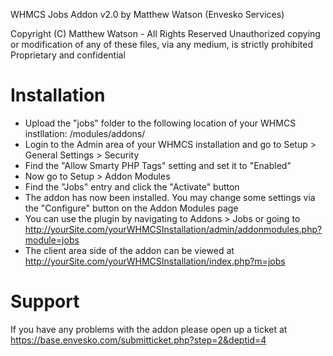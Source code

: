 
WHMCS Jobs Addon v2.0 by Matthew Watson (Envesko Services)

Copyright (C) Matthew Watson - All Rights Reserved
Unauthorized copying or modification of any of these files, via any medium, is strictly prohibited
Proprietary and confidential

# Installation

- Upload the "jobs" folder to the following location of your WHMCS instllation: /modules/addons/
- Login to the Admin area of your WHMCS installation and go to Setup > General Settings > Security
- Find the "Allow Smarty PHP Tags" setting and set it to "Enabled"
- Now go to Setup > Addon Modules
- Find the "Jobs" entry and click the "Activate" button
- The addon has now been installed. You may change some settings via the "Configure" button on the Addon Modules page
- You can use the plugin by navigating to Addons > Jobs or going to http://yourSite.com/yourWHMCSInstallation/admin/addonmodules.php?module=jobs
- The client area side of the addon can be viewed at http://yourSite.com/yourWHMCSInstallation/index.php?m=jobs

# Support

If you have any problems with the addon please open up a ticket at https://base.envesko.com/submitticket.php?step=2&deptid=4
